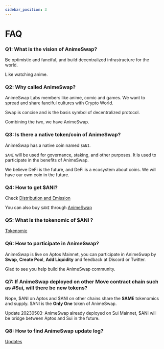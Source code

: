 ```yaml
---
sidebar_position: 3
---
```


# FAQ

### Q1: What is the vision of AnimeSwap? 

Be optimistic and fanciful, and build decentralized infrastructure for the world.

Like watching anime.

### Q2: Why called **AnimeSwap**?

AnimeSwap Labs members like anime, comic and games. We want to spread and share fanciful cultures with Crypto World.

Swap is concise and is the basis symbol of decentralized protocol.

Combining the two, we have AnimeSwap.

### Q3: Is there a native token/coin of AnimeSwap?

AnimeSwap has a native coin named `$ANI`.

`$ANI` will be used for governance, staking, and other purposes. 
It is used to participate in the benefits of AnimeSwap.

We believe DeFi is the future, and DeFi is a ecosystem about coins. We will have our own coin in the future.

### Q4: How to get $ANI?

Check [Distribution and Emission](Tokenomics#distribution-and-emission)

You can also buy `$ANI` through [AnimeSwap](https://app.animeswap.org/#/swap?chain=aptos)

### Q5: What is the tokenomic of $ANI ?

[Tokenomic](Tokenomics.mdx)

### Q6: How to participate in AnimeSwap?

AnimeSwap is live on Aptos Mainnet, you can participate in AnimeSwap by **Swap**, **Create Pool**, **Add Liquidity** and feedback at Discord or Twitter.

Glad to see you help build the AnimeSwap community.

### Q7: If AnimeSwap deployed on other Move contract chain such as #Sui, will there be new tokens?

Nope, $ANI on Aptos and $ANI on other chains share the **SAME** tokenomics and supply. $ANI is the **Only One** token of AnimeSwap.

Update 20230503: AnimeSwap already deployed on Sui Mainnet, $ANI will be bridge between Aptos and Sui in the future.

### Q8: How to find AnimeSwap update log?

[Updates](../updates/2023.md)
